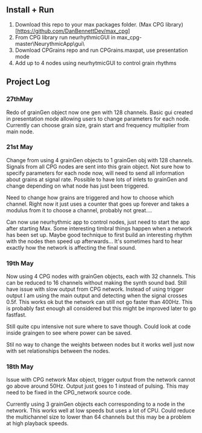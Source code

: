 ## Install + Run
1. Download this repo to your max packages folder. (Max CPG library) [https://github.com/DanBennettDev/max_cpg]
2. From CPG library run neurhythmicGUI in max_cpg-master\NeurythmicApp\gui\
3. Download CPGrains repo and run CPGrains.maxpat, use presentation mode
4. Add up to 4 nodes using neurhytmicGUI to control grain rhythms

## Project Log
### 27thMay
Redo of grainGen object now one gen with 128 channels. Basic gui created in presentation mode allowing users to change parameters for each node. Currently can choose grain size, grain start and frequency multiplier from main node.
### 21st May
Change from using 4 grainGen objects to 1 grainGen obj with 128 channels. Signals from all CPG nodes are sent into this grain object. Not sure how to specify parameters for each node now, will need to send all information about grains at signal rate. Possible to have lots of inlets to grainGen and change depending on what node has just been triggered.

Need to change how grains are triggered and how to choose which channel. Right now it just uses a counter that goes up forever and takes a modulus from it to choose a channel, probably not great....

Can now use neurhythmic app to control nodes, just need to start the app after starting Max. Some interesting timbral things happen when a network has been set up. Maybe good technique to first build an interesting rhythm with the nodes then speed up afterwards... It's sometimes hard to hear exactly how the network is affecting the final sound.

### 19th May
Now using 4 CPG nodes with grainGen objects, each with 32 channels. This can be reduced to 16 channels without making the synth sound bad. Still have issue with slow output from CPG network. Instead of using trigger output I am using the main output and detecting when the signal crosses 0.5f. This works ok but the network can still not go faster than 400Hz. This is probably fast enough all considered but this might be improved later to go fastfast.

Still quite cpu intensive not sure where to save though. Could look at code inside graingen to see where power can be saved.

Stil no way to change the weights between nodes but it works well just now with set relationships between the nodes.

### 18th May
Issue with CPG network Max object, trigger output from the network cannot go above around 50Hz. Output just goes to 1 instead of pulsing. This may need to be fixed in the CPG_network source code.

Currently using 3 grainGen objects each corresponding to a node in the network. This works well at low speeds but uses a lot of CPU. Could reduce the multichannel size to lower than 64 channels but this may be a problem at high playback speeds.

